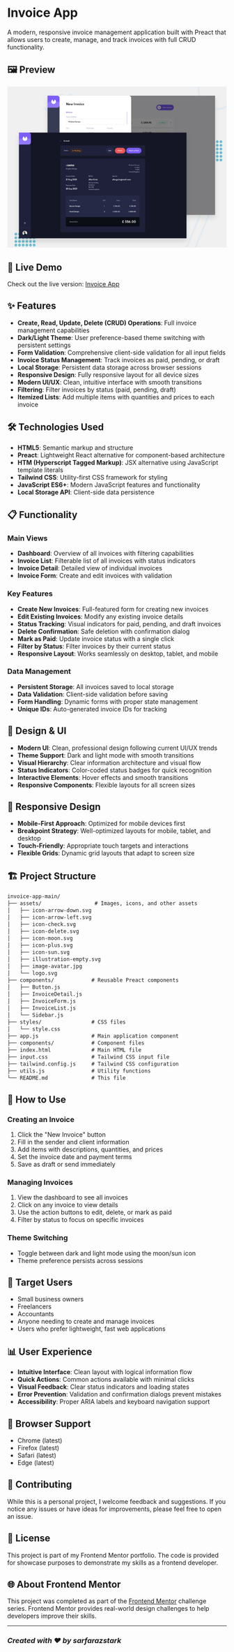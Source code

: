 # Invoice App

A modern, responsive invoice management application built with Preact that allows users to create, manage, and track invoices with full CRUD functionality.

## 🖼️ Preview

![Invoice App Desktop Preview](./design/desktop-preview.jpg)

## 🚀 Live Demo

Check out the live version: [Invoice App](https://sarfaraz.is-a.dev/frontendmentor/invoice-app-main/)

## ✨ Features

- **Create, Read, Update, Delete (CRUD) Operations**: Full invoice management capabilities
- **Dark/Light Theme**: User preference-based theme switching with persistent settings
- **Form Validation**: Comprehensive client-side validation for all input fields
- **Invoice Status Management**: Track invoices as paid, pending, or draft
- **Local Storage**: Persistent data storage across browser sessions
- **Responsive Design**: Fully responsive layout for all device sizes
- **Modern UI/UX**: Clean, intuitive interface with smooth transitions
- **Filtering**: Filter invoices by status (paid, pending, draft)
- **Itemized Lists**: Add multiple items with quantities and prices to each invoice

## 🛠️ Technologies Used

- **HTML5**: Semantic markup and structure
- **Preact**: Lightweight React alternative for component-based architecture
- **HTM (Hyperscript Tagged Markup)**: JSX alternative using JavaScript template literals
- **Tailwind CSS**: Utility-first CSS framework for styling
- **JavaScript ES6+**: Modern JavaScript features and functionality
- **Local Storage API**: Client-side data persistence

## 📋 Functionality

### Main Views

- **Dashboard**: Overview of all invoices with filtering capabilities
- **Invoice List**: Filterable list of all invoices with status indicators
- **Invoice Detail**: Detailed view of individual invoices
- **Invoice Form**: Create and edit invoices with validation

### Key Features

- **Create New Invoices**: Full-featured form for creating new invoices
- **Edit Existing Invoices**: Modify any existing invoice details
- **Status Tracking**: Visual indicators for paid, pending, and draft invoices
- **Delete Confirmation**: Safe deletion with confirmation dialog
- **Mark as Paid**: Update invoice status with a single click
- **Filter by Status**: Filter invoices by their current status
- **Responsive Layout**: Works seamlessly on desktop, tablet, and mobile

### Data Management

- **Persistent Storage**: All invoices saved to local storage
- **Data Validation**: Client-side validation before saving
- **Form Handling**: Dynamic forms with proper state management
- **Unique IDs**: Auto-generated invoice IDs for tracking

## 🎨 Design & UI

- **Modern UI**: Clean, professional design following current UI/UX trends
- **Theme Support**: Dark and light mode with smooth transitions
- **Visual Hierarchy**: Clear information architecture and visual flow
- **Status Indicators**: Color-coded status badges for quick recognition
- **Interactive Elements**: Hover effects and smooth transitions
- **Responsive Components**: Flexible layouts for all screen sizes

## 📱 Responsive Design

- **Mobile-First Approach**: Optimized for mobile devices first
- **Breakpoint Strategy**: Well-optimized layouts for mobile, tablet, and desktop
- **Touch-Friendly**: Appropriate touch targets and interactions
- **Flexible Grids**: Dynamic grid layouts that adapt to screen size

## 🏗️ Project Structure

```text
invoice-app-main/
├── assets/                 # Images, icons, and other assets
│   ├── icon-arrow-down.svg
│   ├── icon-arrow-left.svg
│   ├── icon-check.svg
│   ├── icon-delete.svg
│   ├── icon-moon.svg
│   ├── icon-plus.svg
│   ├── icon-sun.svg
│   ├── illustration-empty.svg
│   ├── image-avatar.jpg
│   └── logo.svg
├── components/            # Reusable Preact components
│   ├── Button.js
│   ├── InvoiceDetail.js
│   ├── InvoiceForm.js
│   ├── InvoiceList.js
│   └── Sidebar.js
├── styles/                # CSS files
│   └── style.css
├── app.js                 # Main application component
├── components/            # Component files
├── index.html             # Main HTML file
├── input.css              # Tailwind CSS input file
├── tailwind.config.js     # Tailwind CSS configuration
├── utils.js               # Utility functions
└── README.md              # This file
```

## 🚀 How to Use

### Creating an Invoice

1. Click the "New Invoice" button
2. Fill in the sender and client information
3. Add items with descriptions, quantities, and prices
4. Set the invoice date and payment terms
5. Save as draft or send immediately

### Managing Invoices

1. View the dashboard to see all invoices
2. Click on any invoice to view details
3. Use the action buttons to edit, delete, or mark as paid
4. Filter by status to focus on specific invoices

### Theme Switching

- Toggle between dark and light mode using the moon/sun icon
- Theme preference persists across sessions

## 🎯 Target Users

- Small business owners
- Freelancers
- Accountants
- Anyone needing to create and manage invoices
- Users who prefer lightweight, fast web applications

## 📊 User Experience

- **Intuitive Interface**: Clean layout with logical information flow
- **Quick Actions**: Common actions available with minimal clicks
- **Visual Feedback**: Clear status indicators and loading states
- **Error Prevention**: Validation and confirmation dialogs prevent mistakes
- **Accessibility**: Proper ARIA labels and keyboard navigation support

## 🧪 Browser Support

- Chrome (latest)
- Firefox (latest)
- Safari (latest)
- Edge (latest)

## 🤝 Contributing

While this is a personal project, I welcome feedback and suggestions. If you notice any issues or have ideas for improvements, please feel free to open an issue.

## 📄 License

This project is part of my Frontend Mentor portfolio. The code is provided for showcase purposes to demonstrate my skills as a frontend developer.

## 🌐 About Frontend Mentor

This project was completed as part of the [Frontend Mentor](https://www.frontendmentor.io) challenge series. Frontend Mentor provides real-world design challenges to help developers improve their skills.

---

### *Created with ❤️ by sarfarazstark*
